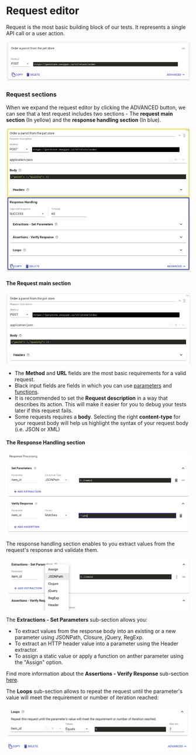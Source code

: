 # Request editor

Request is the most basic building block of our tests. It represents a single API call or a user action.

![](../../.gitbook/assets/image%20%283%29.png)

### Request sections

When we expand the request editor by clicking the ADVANCED button, we can see that a test request includes two sections - The **request main section** \(In yellow\) and the **response handling section** \(In blue\).  

![](../../.gitbook/assets/request_main.png)

#### The Request main section

![](../../.gitbook/assets/screen-shot-2020-11-25-at-11.13.51.png)

* The **Method** and **URL** fields are the most basic requirements for a valid request.
* Black input fields are fields in which you can use [parameters](https://docs.loadmill.com/api-testing/test-suite-editor/parameters) and [functions](https://docs.loadmill.com/api-testing/test-suite-editor/parameters/functions).
* It is recommended to set the **Request description** in a way that describes its action. This will make it easier for you to debug your tests later if this request fails.
* Some requests requires a **body**. Selecting the right **content-type** for your request body will help us highlight the syntax of your request body \(i.e. JSON or XML\)

#### The Response Handling section

![](../../.gitbook/assets/image%20%2833%29.png)

The response handling section enables to you extract values from the request's response and validate them.

![](../../.gitbook/assets/screen-shot-2020-11-25-at-11.26.15.png)

The **Extractions - Set Parameters** sub-section allows you:

* To extract values from the response body into an existing or a new parameter using JSONPath, Closure, jQuery, RegExp.
* To extract an HTTP header value into a parameter using the Header extractor.
* To assign a static value or apply a function on anther parameter using the "Assign" option.

Find more information about the **Assertions - Verify Response** sub-section [here](https://docs.loadmill.com/api-testing/test-suite-editor/parameters/assertions). 

The **Loops** sub-section allows to repeat the request until the parameter's value will meet the requirement or number of iteration reached:

![](../../.gitbook/assets/screen-shot-2020-11-25-at-11.40.55.png)


